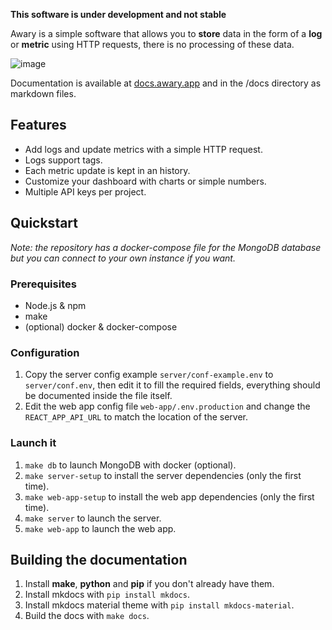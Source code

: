 **This software is under development and not stable**
  
Awary is a simple software that allows you to **store** data in the form of a **log** or **metric**
using HTTP requests, there is no processing of these data.  

![image](https://github.com/notvyn/awary/assets/146759586/dd31ab85-a56e-4ab7-bf83-84ef9a404657)

Documentation is available at [docs.awary.app](https://docs.awary.app) and in the /docs directory as
markdown files.

## Features

- Add logs and update metrics with a simple HTTP request.
- Logs support tags.
- Each metric update is kept in an history.
- Customize your dashboard with charts or simple numbers.
- Multiple API keys per project.

## Quickstart

*Note: the repository has a docker-compose file for the MongoDB database but you can connect to your own instance if you want.*

### Prerequisites

- Node.js & npm
- make
- (optional) docker & docker-compose

### Configuration

1. Copy the server config example `server/conf-example.env` to `server/conf.env`, then edit it to fill the required fields, everything should be documented inside the file itself.
2. Edit the web app config file `web-app/.env.production` and change the `REACT_APP_API_URL` to match the location of the server.

### Launch it

1. `make db` to launch MongoDB with docker (optional).
2. `make server-setup` to install the server dependencies (only the first time).
3. `make web-app-setup` to install the web app dependencies (only the first time).
4. `make server` to launch the server.
5. `make web-app` to launch the web app.

## Building the documentation

1. Install **make**, **python** and **pip** if you don't already have them.
2. Install mkdocs with `pip install mkdocs`.
3. Install mkdocs material theme with `pip install mkdocs-material`.
4. Build the docs with `make docs`.
